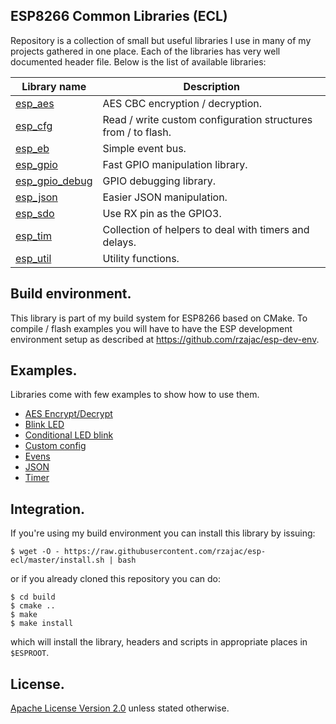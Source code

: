 ## ESP8266 Common Libraries (ECL)

Repository is a collection of small but useful libraries I use in many of my 
projects gathered in one place. Each of the libraries has very well documented 
header file. Below is the list of available libraries:
 
Library name                                   | Description
-----------------------------------------------|-------------
[esp_aes](src/include/esp_aes.h)               | AES CBC encryption / decryption.
[esp_cfg](src/include/esp_cfg.h)               | Read / write custom configuration structures from / to flash.
[esp_eb](src/include/esp_eb.h)                 | Simple event bus.
[esp_gpio](src/include/esp_gpio.h)             | Fast GPIO manipulation library.
[esp_gpio_debug](src/include/esp_gpio_debug.h) | GPIO debugging library.
[esp_json](src/include/esp_json.h)             | Easier JSON manipulation.
[esp_sdo](src/include/esp_sdo.h)               | Use RX pin as the GPIO3.
[esp_tim](src/include/esp_tim.h)               | Collection of helpers to deal with timers and delays.
[esp_util](src/include/esp_util.h)             | Utility functions.

## Build environment.

This library is part of my build system for ESP8266 based on CMake.
To compile / flash examples you will have to have the ESP development 
environment setup as described at https://github.com/rzajac/esp-dev-env.

## Examples.

Libraries come with few examples to show how to use them.

- [AES Encrypt/Decrypt](examples/aes)
- [Blink LED](examples/blink)
- [Conditional LED blink](examples/blink_cond)
- [Custom config](examples/cfg)
- [Evens](examples/events)
- [JSON](examples/json)
- [Timer](examples/timer)

## Integration.

If you're using my build environment you can install this library by issuing:

```
$ wget -O - https://raw.githubusercontent.com/rzajac/esp-ecl/master/install.sh | bash
```

or if you already cloned this repository you can do:

```
$ cd build
$ cmake ..
$ make
$ make install
```

which will install the library, headers and scripts in appropriate places 
in `$ESPROOT`.

## License.

[Apache License Version 2.0](LICENSE) unless stated otherwise.

